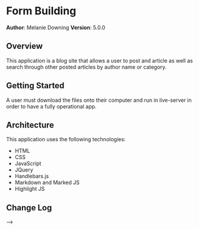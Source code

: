 # Form Building

**Author**: Melanie Downing
**Version**: 5.0.0

## Overview
This application is a blog site that allows a user to post and article as well as search through other posted articles by author name or category.

## Getting Started
<!-- What are the steps that a user must take in order to build this app on their own machine and get it running? -->
A user must download the files onto their computer and run in live-server in order to have a fully operational app.

## Architecture
<!-- Provide a detailed description of the application design. What technologies (languages, libraries, etc) you're using, and any other relevant design information. -->
This application uses the following technologies:
- HTML
- CSS
- JavaScript
- JQuery
- Handlebars.js
- Markdown and Marked JS
- Highlight JS

## Change Log
<!-- Use this are to document the iterative changes made to your application as each feature is successfully implemented. Use time stamps. Here's an examples:

01-01-2001 4:59pm - Application now has a fully-functional express server, with GET and POST routes for the book resource.

## Credits and Collaborations
<!-- Give credit (and a link) to other people or resources that helped you build this application. -->
-->

